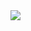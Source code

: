 <img src="https://capsule-render.vercel.app/api?type=waving&color=0:24c6dc,100:514a9d&height=250&section=header&text=mynameis%20seok&fontSize=60&fontAlign=70&fontColor=221E52" />
